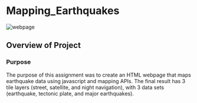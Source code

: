 # Mapping_Earthquakes

![webpage](https://github.com/Nveatch/Mapping_Earthquakes/blob/main/static/images/webpage.png)

## Overview of Project

### Purpose
The purpose of this assignment was to create an HTML webpage that maps earthquake data using javascript and mapping APIs. The final result has 3 tile layers (street, satellite, and night navigation), with 3 data sets (earthquake, tectonic plate, and major earthquakes). 
